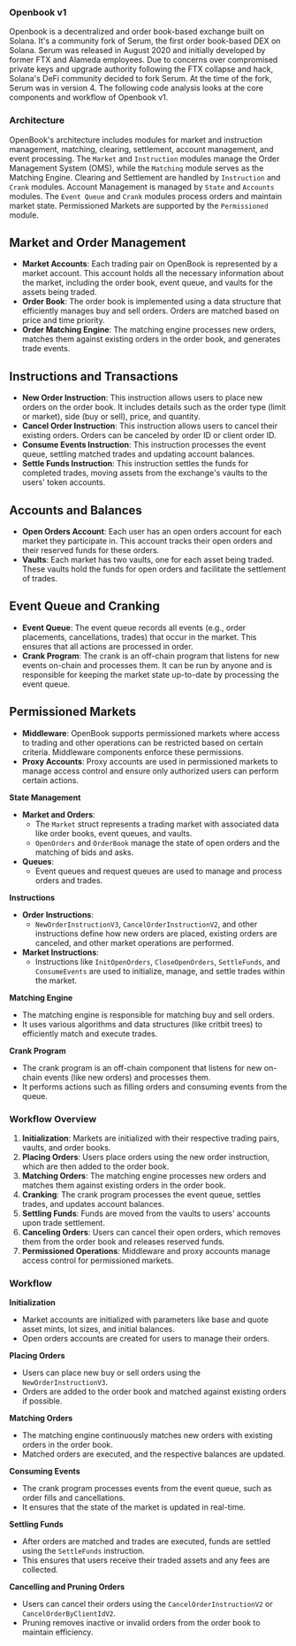 ### Openbook v1

Openbook is a decentralized and order book-based exchange built on Solana. It's a community fork of Serum, the first order book-based DEX on Solana. Serum was released in August 2020 and initially developed by former FTX and Alameda employees. Due to concerns over compromised private keys and upgrade authority following the FTX collapse and hack, Solana's DeFi community decided to fork Serum. At the time of the fork, Serum was in version 4. The following code analysis looks at the core components and workflow of Openbook v1.

### Architecture

OpenBook's architecture includes modules for market and instruction management, matching, clearing, settlement, account management, and event processing. The `Market` and `Instruction` modules manage the Order Management System (OMS), while the `Matching` module serves as the Matching Engine. Clearing and Settlement are handled by `Instruction` and `Crank` modules. Account Management is managed by `State` and `Accounts` modules. The `Event Queue` and `Crank` modules process orders and maintain market state. Permissioned Markets are supported by the `Permissioned` module.

## Market and Order Management

- **Market Accounts**: Each trading pair on OpenBook is represented by a market account. This account holds all the necessary information about the market, including the order book, event queue, and vaults for the assets being traded.
- **Order Book**: The order book is implemented using a data structure that efficiently manages buy and sell orders. Orders are matched based on price and time priority.
- **Order Matching Engine**: The matching engine processes new orders, matches them against existing orders in the order book, and generates trade events.

## Instructions and Transactions

- **New Order Instruction**: This instruction allows users to place new orders on the order book. It includes details such as the order type (limit or market), side (buy or sell), price, and quantity.
- **Cancel Order Instruction**: This instruction allows users to cancel their existing orders. Orders can be canceled by order ID or client order ID.
- **Consume Events Instruction**: This instruction processes the event queue, settling matched trades and updating account balances.
- **Settle Funds Instruction**: This instruction settles the funds for completed trades, moving assets from the exchange's vaults to the users' token accounts.

## Accounts and Balances

- **Open Orders Account**: Each user has an open orders account for each market they participate in. This account tracks their open orders and their reserved funds for these orders.
- **Vaults**: Each market has two vaults, one for each asset being traded. These vaults hold the funds for open orders and facilitate the settlement of trades.

## Event Queue and Cranking

- **Event Queue**: The event queue records all events (e.g., order placements, cancellations, trades) that occur in the market. This ensures that all actions are processed in order.
- **Crank Program**: The crank is an off-chain program that listens for new events on-chain and processes them. It can be run by anyone and is responsible for keeping the market state up-to-date by processing the event queue.

## Permissioned Markets

- **Middleware**: OpenBook supports permissioned markets where access to trading and other operations can be restricted based on certain criteria. Middleware components enforce these permissions.
- **Proxy Accounts**: Proxy accounts are used in permissioned markets to manage access control and ensure only authorized users can perform certain actions.


**State Management**
   - **Market and Orders**:
     - The `Market` struct represents a trading market with associated data like order books, event queues, and vaults.
     - `OpenOrders` and `OrderBook` manage the state of open orders and the matching of bids and asks.
   - **Queues**:
     - Event queues and request queues are used to manage and process orders and trades.

**Instructions**
   - **Order Instructions**:
     - `NewOrderInstructionV3`, `CancelOrderInstructionV2`, and other instructions define how new orders are placed, existing orders are canceled, and other market operations are performed.
   - **Market Instructions**:
     - Instructions like `InitOpenOrders`, `CloseOpenOrders`, `SettleFunds`, and `ConsumeEvents` are used to initialize, manage, and settle trades within the market.

**Matching Engine**
   - The matching engine is responsible for matching buy and sell orders.
   - It uses various algorithms and data structures (like critbit trees) to efficiently match and execute trades.

**Crank Program**
   - The crank program is an off-chain component that listens for new on-chain events (like new orders) and processes them.
   - It performs actions such as filling orders and consuming events from the queue.

### Workflow Overview

1. **Initialization**: Markets are initialized with their respective trading pairs, vaults, and order books.
2. **Placing Orders**: Users place orders using the new order instruction, which are then added to the order book.
3. **Matching Orders**: The matching engine processes new orders and matches them against existing orders in the order book.
4. **Cranking**: The crank program processes the event queue, settles trades, and updates account balances.
5. **Settling Funds**: Funds are moved from the vaults to users' accounts upon trade settlement.
6. **Canceling Orders**: Users can cancel their open orders, which removes them from the order book and releases reserved funds.
7. **Permissioned Operations**: Middleware and proxy accounts manage access control for permissioned markets.


### Workflow

**Initialization**
   - Market accounts are initialized with parameters like base and quote asset mints, lot sizes, and initial balances.
   - Open orders accounts are created for users to manage their orders.

**Placing Orders**
   - Users can place new buy or sell orders using the `NewOrderInstructionV3`.
   - Orders are added to the order book and matched against existing orders if possible.

**Matching Orders**
   - The matching engine continuously matches new orders with existing orders in the order book.
   - Matched orders are executed, and the respective balances are updated.

**Consuming Events**
   - The crank program processes events from the event queue, such as order fills and cancellations.
   - It ensures that the state of the market is updated in real-time.

**Settling Funds**
   - After orders are matched and trades are executed, funds are settled using the `SettleFunds` instruction.
   - This ensures that users receive their traded assets and any fees are collected.

**Cancelling and Pruning Orders**
   - Users can cancel their orders using the `CancelOrderInstructionV2` or `CancelOrderByClientIdV2`.
   - Pruning removes inactive or invalid orders from the order book to maintain efficiency.
